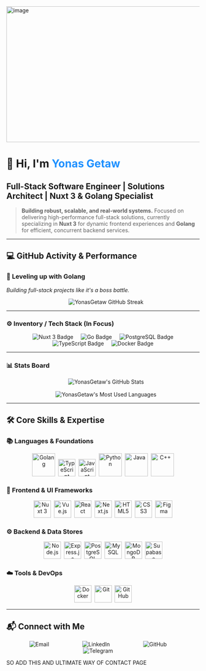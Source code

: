 <img width="1120" height="354" alt="image" src="https://github.com/user-attachments/assets/8468629d-8685-462a-959b-3f6db62dee7f" />

# 👋 Hi, I'm <span style="color:#1E90FF;">Yonas Getaw</span>
## **Full-Stack Software Engineer | Solutions Architect | Nuxt 3 & Golang Specialist**

> **Building robust, scalable, and real-world systems.** Focused on delivering high-performance full-stack solutions, currently specializing in **Nuxt 3** for dynamic frontend experiences and **Golang** for efficient, concurrent backend services.

---

## 💻 GitHub Activity & Performance

### 🚀 Leveling up with **Golang**
*Building full-stack projects like it's a boss battle.*

<p align="center">
    <img src="https://github-readme-streak-stats.herokuapp.com/?user=YonasGetaw&theme=dark&hide_border=true&date_format=M%20j%5B%2C%20Y%5D" alt="YonasGetaw GitHub Streak" />
</p>

---

### ⚙️ Inventory / Tech Stack (In Focus)

<p align="center">
    <img src="https://img.shields.io/badge/Nuxt%203-00DC82?style=for-the-badge&logo=nuxtdotjs&logoColor=white" alt="Nuxt 3 Badge"/>
    <img src="https://img.shields.io/badge/Go-00ADD8?style=for-the-badge&logo=go&logoColor=white" alt="Go Badge"/>
    <img src="https://img.shields.io/badge/PostgreSQL-316192?style=for-the-badge&logo=postgresql&logoColor=white" alt="PostgreSQL Badge"/>
    <img src="https://img.shields.io/badge/TypeScript-3178C6?style=for-the-badge&logo=typescript&logoColor=white" alt="TypeScript Badge"/>
    <img src="https://img.shields.io/badge/Docker-2496ED?style=for-the-badge&logo=docker&logoColor=white" alt="Docker Badge"/>
</p>

---

### 📊 Stats Board

<p align="center">
    <img align="center" src="https://github-readme-stats.vercel.app/api?username=YonasGetaw&show_icons=true&theme=dark&hide_border=true&count_private=true" alt="YonasGetaw's GitHub Stats" />
</p>

<p align="center">
    <img align="center" src="https://github-readme-stats.vercel.app/api/top-langs/?username=YonasGetaw&layout=compact&langs_count=6&theme=dark&hide_border=true" alt="YonasGetaw's Most Used Languages" />
</p>

---

## 🛠️ Core Skills & Expertise

### 📚 Languages & Foundations
<div align="center">
<img src="https://upload.wikimedia.org/wikipedia/commons/0/05/Go_Logo_Blue.svg" title="Golang" width="60"/>&nbsp;
<img src="https://cdn.jsdelivr.net/gh/devicons/devicon/icons/typescript/typescript-original.svg" title="TypeScript" width="45"/>&nbsp;
<img src="https://cdn.jsdelivr.net/gh/devicons/devicon/icons/javascript/javascript-original.svg" title="JavaScript" width="45"/>&nbsp;
<img src="https://cdn.jsdelivr.net/gh/devicons/devicon/icons/python/python-original.svg" title="Python" width="60"/>&nbsp;
<img src="https://cdn.jsdelivr.net/gh/devicons/devicon/icons/java/java-original.svg" title="Java" width="60"/>&nbsp;
<img src="https://cdn.jsdelivr.net/gh/devicons/devicon/icons/cplusplus/cplusplus-original.svg" title="C++" width="60"/>
</div>

### 🎨 Frontend & UI Frameworks
<div align="center">
<img src="https://cdn.jsdelivr.net/gh/devicons/devicon/icons/nuxtjs/nuxtjs-original.svg" title="Nuxt 3" width="45"/>&nbsp;
<img src="https://cdn.jsdelivr.net/gh/devicons/devicon/icons/vuejs/vuejs-original.svg" title="Vue.js" width="45"/>&nbsp;
<img src="https://cdn.jsdelivr.net/gh/devicons/devicon/icons/react/react-original.svg" title="React" width="45"/>&nbsp;
<img src="https://cdn.jsdelivr.net/gh/devicons/devicon/icons/nextjs/nextjs-original.svg" title="Next.js" width="45"/>&nbsp;
<img src="https://cdn.jsdelivr.net/gh/devicons/devicon/icons/html5/html5-original.svg" title="HTML5" width="45"/>&nbsp;
<img src="https://cdn.jsdelivr.net/gh/devicons/devicon/icons/css3/css3-original.svg" title="CSS3" width="45"/>&nbsp;
<img src="https://cdn.jsdelivr.net/gh/devicons/devicon/icons/figma/figma-original.svg" title="Figma" width="45"/>
</div>

### ⚙️ Backend & Data Stores
<div align="center">
<img src="https://cdn.jsdelivr.net/gh/devicons/devicon/icons/nodejs/nodejs-original.svg" title="Node.js" width="45"/>&nbsp;
<img src="https://cdn.jsdelivr.net/gh/devicons/devicon/icons/express/express-original.svg" title="Express.js" width="45"/>&nbsp;
<img src="https://cdn.jsdelivr.net/gh/devicons/devicon/icons/postgresql/postgresql-original.svg" title="PostgreSQL" width="45"/>&nbsp;
<img src="https://cdn.jsdelivr.net/gh/devicons/devicon/icons/mysql/mysql-original.svg" title="MySQL" width="45"/>&nbsp;
<img src="https://cdn.jsdelivr.net/gh/devicons/devicon/icons/mongodb/mongodb-original.svg" title="MongoDB" width="45"/>&nbsp;
<img src="https://cdn.jsdelivr.net/gh/devicons/devicon/icons/supabase/supabase-original.svg" title="Supabase" width="45"/>
</div>

### ☁️ Tools & DevOps
<div align="center">
<img src="https://cdn.jsdelivr.net/gh/devicons/devicon/icons/docker/docker-original.svg" title="Docker" width="45"/>&nbsp;
<img src="https://cdn.jsdelivr.net/gh/devicons/devicon/icons/git/git-original.svg" title="Git" width="45"/>&nbsp;
<img src="https://cdn.jsdelivr.net/gh/devicons/devicon/icons/github/github-original.svg" title="GitHub" width="45"/>
</div>

---

## 📬 Connect with Me

<p align="center">
    <a href="mailto:yonasgetaw5444@gmail.com" target="_blank" style="text-decoration:none; margin: 0 10px;">
        <img src="https://img.shields.io/badge/Email-D14836?style=for-the-badge&logo=gmail&logoColor=white" alt="Email" />
    </a>
    <a href="https://linkedin.com/in/your-linkedin-profile" target="_blank" style="text-decoration:none; margin: 0 10px;">
        <img src="https://img.shields.io/badge/LinkedIn-0077B5?style=for-the-badge&logo=linkedin&logoColor=white" alt="LinkedIn" />
    </a>
    <a href="https://github.com/YonasGetaw" target="_blank" style="text-decoration:none; margin: 0 10px;">
        <img src="https://img.shields.io/badge/GitHub-100000?style=for-the-badge&logo=github&logoColor=white" alt="GitHub" />
    </a>
    <a href="https://t.me/@YONAA54" target="_blank" style="text-decoration:none; margin: 0 10px;">
        <img src="https://img.shields.io/badge/Telegram-26A5E4?style=for-the-badge&logo=telegram&logoColor=white" alt="Telegram" />
    </a>
</p>


SO ADD THIS AND ULTIMATE WAY OF CONTACT PAGE
